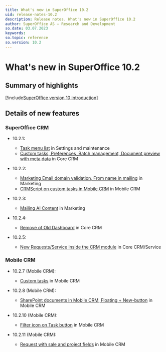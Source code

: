 ```yaml
---
title: What's new in SuperOffice 10.2
uid: release-notes-10.2
description: Release notes. What's new in SuperOffice 10.2
author: SuperOffice AS – Research and Development
so.date: 03.07.2023
keywords:
so.topic: reference
so.version: 10.2
---
```


# What's new in SuperOffice 10.2

## Summary of highlights

[!include[SuperOffice version 10 introduction](../includes/v10-intro.md)]

## Details of new features

### SuperOffice CRM

* 10.2.1:
  * [Task menu list][1] in Settings and maintenance
  * [Custom tasks, Preferences, Batch management, Document preview with meta data][2] in Core CRM

* 10.2.2:
  * [Marketing Email domain validation, From name in mailing][3] in Marketing
  * [CRMScript on custom tasks in Mobile CRM][4] in Mobile CRM

* 10.2.3:
  * [Mailing AI Content][5] in Marketing

* 10.2.4:
  * [Remove of Old Dashboard][8] in Core CRM

* 10.2.5:
  * [New Requests/Service inside the CRM module][10] in Core CRM/Service

### Mobile CRM

* 10.2.7 (Mobile CRM):
  * [Custom tasks][11] in Mobile CRM

* 10.2.8 (Mobile CRM):
  * [SharePoint documents in Mobile CRM, Floating + New-button][6] in Mobile CRM

* 10.2.10 (Mobile CRM):
  * [Filter icon on Task button][7] in Mobile CRM

* 10.2.11 (Mobile CRM):
  * [Request with sale and project fields][9] in Mobile CRM

<!-- Referenced links -->
[1]: admin/10.2.1-update.md
[2]: core-crm/10.2.1-update.md
[3]: marketing/10.2.2-update.md
[4]: mobile/10.2.2-update.md
[5]: marketing/10.2.3-update.md
[6]: mobile/10.2.8-update.md
[7]: mobile/10.2.10-update.md
[8]: core-crm/10.2.4-update.md
[9]: mobile/10.2.11-update.md
[10]: service/10.2.5-update.md
[11]: mobile/10.2.7-update.md

<!-- Referenced images -->
